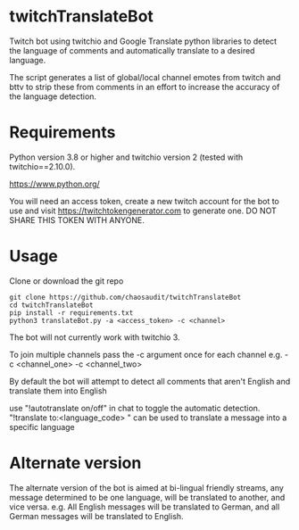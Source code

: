 # twitchTranslateBot
Twitch bot using twitchio and Google Translate python libraries to detect the language of comments and automatically translate to a desired language.

The script generates a list of global/local channel emotes from twitch and bttv to strip these from comments in an effort to increase the accuracy of the language detection.

# Requirements

Python version 3.8 or higher and twitchio version 2 (tested with twitchio==2.10.0). 

https://www.python.org/

You will need an access token, create a new twitch account for the bot to use and visit https://twitchtokengenerator.com to generate one. DO NOT SHARE THIS TOKEN WITH ANYONE.

# Usage

Clone or download the git repo

```
git clone https://github.com/chaosaudit/twitchTranslateBot
cd twitchTranslateBot
pip install -r requirements.txt
python3 translateBot.py -a <access_token> -c <channel>
```
The bot will not currently work with twitchio 3.

To join multiple channels pass the -c argument once for each channel e.g. -c <channel_one> -c <channel_two>

By default the bot will attempt to detect all comments that aren't English and translate them into English

use "!autotranslate on/off" in chat to toggle the automatic detection.
"!translate to:<language_code> <message>" can be used to translate a message into a specific language

# Alternate version

The alternate version of the bot is aimed at bi-lingual friendly streams, any message determined to be one language, will be translated to another, and vice versa.
e.g. All English messages will be translated to German, and all German messages will be translated to English.
